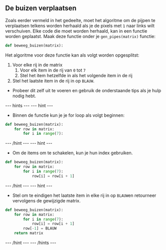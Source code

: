 ## De buizen verplaatsen

Zoals eerder vermeld in het gedeelte, moet het algoritme om de pijpen te verplaatsen telkens worden herhaald als je de pixels met `1` naar links wilt verschuiven. Elke code die moet worden herhaald, kan in een functie worden geplaatst. Maak deze functie onder je `gen_pipes(matrix)` functie:

```python
def beweeg_buizen(matrix):
```
Het algoritme voor deze functie kan als volgt worden opgesplitst:
  1. Voor elke rij in de matrix
     1. Voor elk item in de rij van `0` tot `7`
     1. Stel het item hetzelfde in als het volgende item in de rij
  1. Stel het laatste item in de rij in op `BLAUW`.

- Probeer dit zelf uit te voeren en gebruik de onderstaande tips als je hulp nodig hebt.

--- hints ---
 --- hint ---
- Binnen de functie kun je je for loop als volgt beginnen:
```python
def beweeg_buizen(matrix):
    for row in matrix:
        for i in range(7):
```
--- /hint ---
--- hint ---
- Om de items om te schakelen, kun je hun index gebruiken.
```python
def beweeg_buizen(matrix):
    for row in matrix:
        for i in range(7):
            row[i] = row[i + 1]
```
--- /hint ---
--- hint ---
- Stel om te eindigen het laatste item in elke rij in op `BLAUW`en retourneer vervolgens de gewijzigde matrix.
```python
def beweeg_buizen(matrix):
    for row in matrix:
        for i in range(7):
            row[i] = row[i + 1]
        row[-1] = BLAUW
    return matrix
```
--- /hint --- --- /hints ---
